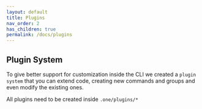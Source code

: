 ```yaml
---
layout: default
title: Plugins
nav_order: 2
has_children: true
permalink: /docs/plugins
---
```


## Plugin System

To give better support for customization inside the CLI we created a `plugin system` that you can extend code, creating new commands and groups and even modify the existing ones.

All plugins need to be created inside `.one/plugins/*`
